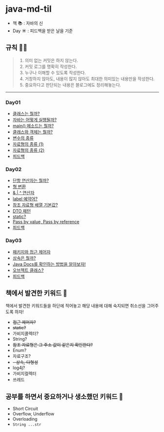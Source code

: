 # java-md-til

- 책 📚  : 자바의 신 <br>
- Day ☀️ : 피드백을 받은 날을 기준

## 규칙 🙋‍♂️

>1. 의미 없는 커밋은 하지 않는다.
>2. 커밋 로그를 명확히 작성한다.
>3. 누구나 이해할 수 있도록 작성한다.
>4. 거창하지 않아도, 내용이 많지 않아도 최대한 의미있는 내용만을 작성한다.
>5. 중요하다고 판단되는 내용은 블로그에도 정리해놓는다.

---

### Day01

- [클래스는 뭘까?](day01/class.md)
- [자바는 어떻게 실행될까?](day01/execute.md)
- [main() 메소드는 뭘까?](day01/main.md)
- [클래스와 객체는 뭘까?](day01/classAndObject.md)
- [변수의 종류](day01/variables.md)
- [자료형의 종류 (1)](day01/dataTypes1.md)
- [자료형의 종류 (2)](day01/dataTypes2.md)
- [피드백](day01/feedback.md)

### Day02

- [단항 연산자는 뭘까?](day02/unaryOperator.md)
- [형 변환](day02/casting.md)
- [&,|,^ 연산자](day02/operator.md)
- [label 예약어?](day02/label.md)
- [참조 자료형 배열 기본값?](day02/referenceDataType.md)
- [DTO 패턴](day02/dto.md)
- [static?](day02/static.md)
- [Pass by value, Pass by reference](day02/pass.md)
- [피드백](day02/feedback.md)

### Day03

- [패키지와 접근 제어자](day03/packageAndAccessModifier.md)
- [상속은 뭘까?](day03/inherit.md)
- [Java Docs를 확인하는 방법을 알아보자!](day03/javaDocs.md)
- [오브젝트 클래스?](day03/object.md)
- [피드백](day03/feedback.md)

## 책에서 발견한 키워드 🔔

책에서 발견한 키워드들을 하단에 적어놓고 해당 내용에 대해 숙지되면 취소선을 그어주도록 하자!

- ~~접근 제어자?~~
- ~~static?~~
- 가비지콜렉터?
- String?
- ~~참조 자료형은 그 주소 값이 같은지 확인한다?~~
- Enum?
- 자료구조?
- ~~- 상속, 다형성~~
- log4j?
- 가비지컬렉터
- 쓰레드

## 공부를 하면서 중요하거나 생소했던 키워드 🔔

- Short Circuit
- Overflow, Underflow
- Overloading
- <code>String ...str</code>
